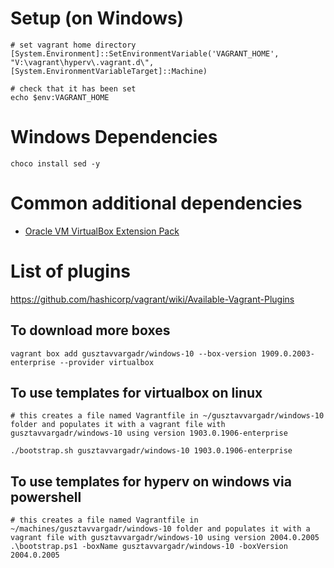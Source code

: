 # Setup (on Windows)
```
# set vagrant home directory
[System.Environment]::SetEnvironmentVariable('VAGRANT_HOME', "V:\vagrant\hyperv\.vagrant.d\", [System.EnvironmentVariableTarget]::Machine)

# check that it has been set
echo $env:VAGRANT_HOME
```

# Windows Dependencies
```
choco install sed -y
```

# Common additional dependencies 
 - [Oracle VM VirtualBox Extension Pack](https://www.virtualbox.org/wiki/Downloads)

# List of plugins
https://github.com/hashicorp/vagrant/wiki/Available-Vagrant-Plugins


## To download more boxes
```
vagrant box add gusztavvargadr/windows-10 --box-version 1909.0.2003-enterprise --provider virtualbox
```

## To use templates for virtualbox on linux
```
# this creates a file named Vagrantfile in ~/gusztavvargadr/windows-10 folder and populates it with a vagrant file with gusztavvargadr/windows-10 using version 1903.0.1906-enterprise

./bootstrap.sh gusztavvargadr/windows-10 1903.0.1906-enterprise
```

## To use templates for hyperv on windows via powershell
```
# this creates a file named Vagrantfile in ~/machines/gusztavvargadr/windows-10 folder and populates it with a vagrant file with gusztavvargadr/windows-10 using version 2004.0.2005
.\bootstrap.ps1 -boxName gusztavvargadr/windows-10 -boxVersion 2004.0.2005
```
